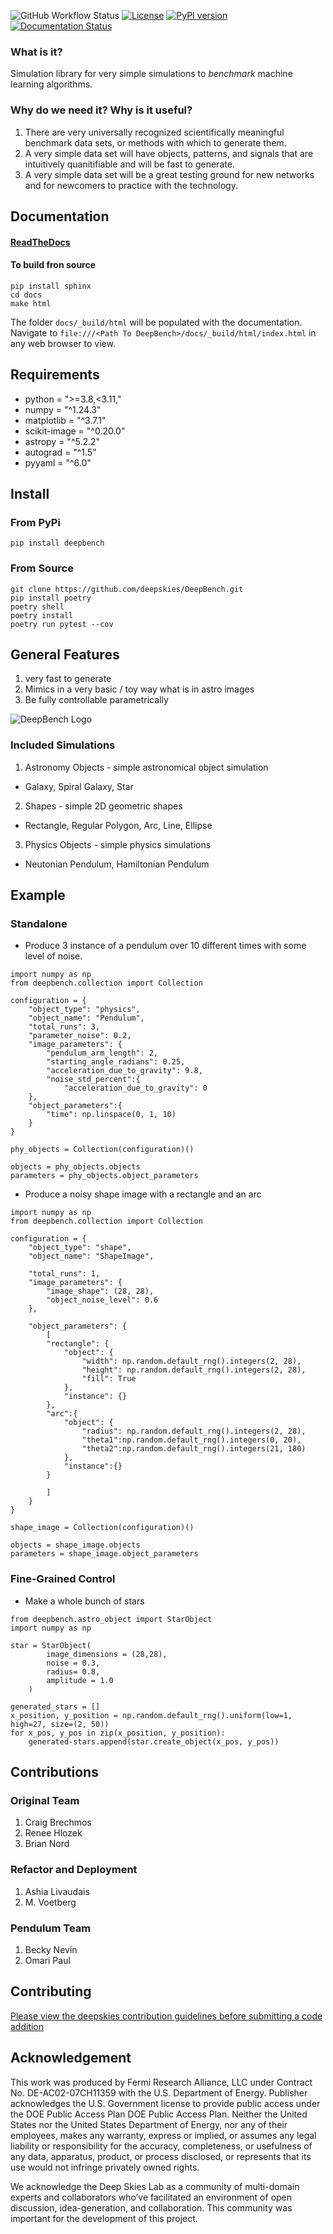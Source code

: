 ![GitHub Workflow Status](https://github.com/deepskies/DeepBench/actions/workflows/test-bench.yml/badge.svg?label=test)
[![License](https://img.shields.io/badge/License-Apache_2.0-blue.svg)](https://opensource.org/licenses/Apache-2.0)
 [![PyPI version](https://badge.fury.io/py/deepbench.svg)](https://badge.fury.io/py/deepbench)
[![Documentation Status](https://readthedocs.org/projects/deepbench/badge/?version=latest)](https://deepbench.readthedocs.io/en/latest/?badge=latest)

### What is it?
Simulation library for very simple simulations to *benchmark* machine learning algorithms.

### Why do we need it? Why is it useful?
1. There are very universally recognized scientifically meaningful benchmark data sets, or methods with which to generate them.
2. A very simple data set will have objects, patterns, and signals that are intuitively quanitifiable and will be fast to generate.
3. A very simple data set will be a great testing ground for new networks and for newcomers to practice with the technology.

## Documentation

#### [ReadTheDocs](https://deepbench.readthedocs.io/en/latest/)

#### To build fron source
```
pip install sphinx
cd docs
make html
```

The folder `docs/_build/html` will be populated with the documentation. Navigate to `file:///<Path To DeepBench>/docs/_build/html/index.html` in any web browser to view.

## Requirements
* python = ">=3.8,<3.11,"
* numpy = "^1.24.3"
* matplotlib = "^3.7.1"
* scikit-image = "^0.20.0"
* astropy = "^5.2.2"
* autograd = "^1.5"
* pyyaml = "^6.0"



## Install

### From PyPi
```
pip install deepbench
```

### From Source

```
git clone https://github.com/deepskies/DeepBench.git
pip install poetry
poetry shell
poetry install
poetry run pytest --cov
```

## General Features
1. very fast to generate
2. Mimics in a very basic / toy way what is in astro images
3. Be fully controllable parametrically

![DeepBench Logo](docs/repository_support/DeepBench.png)

### Included Simulations

1. Astronomy Objects - simple astronomical object simulation
- Galaxy, Spiral Galaxy, Star

2. Shapes - simple 2D geometric shapes
- Rectangle, Regular Polygon, Arc, Line, Ellipse

3. Physics Objects - simple physics simulations
- Neutonian Pendulum, Hamiltonian Pendulum

## Example

### Standalone
* Produce 3 instance of a pendulum over 10 different times with some level of noise.
```
import numpy as np
from deepbench.collection import Collection

configuration = {
	"object_type": "physics",
	"object_name": "Pendulum",
	"total_runs": 3,
	"parameter_noise": 0.2,
	"image_parameters": {
		"pendulum_arm_length": 2,
		"starting_angle_radians": 0.25,
		"acceleration_due_to_gravity": 9.8,
		"noise_std_percent":{
			"acceleration_due_to_gravity": 0
	},
	"object_parameters":{
		"time": np.linspace(0, 1, 10)
	}
}

phy_objects = Collection(configuration)()

objects = phy_objects.objects
parameters = phy_objects.object_parameters
```

* Produce a noisy shape image with a rectangle and an arc

```
import numpy as np
from deepbench.collection import Collection

configuration = {
	"object_type": "shape",
	"object_name": "ShapeImage",

	"total_runs": 1,
	"image_parameters": {
		"image_shape": (28, 28),
		"object_noise_level": 0.6
	},

	"object_parameters": {
		[
		"rectangle": {
			"object": {
				"width": np.random.default_rng().integers(2, 28),
				"height": np.random.default_rng().integers(2, 28),
				"fill": True
			},
			"instance": {}
		},
		"arc":{
			"object": {
				"radius": np.random.default_rng().integers(2, 28),
				"theta1":np.random.default_rng().integers(0, 20),
				"theta2":np.random.default_rng().integers(21, 180)
			},
			"instance":{}
		}

		]
	}
}

shape_image = Collection(configuration)()

objects = shape_image.objects
parameters = shape_image.object_parameters
```


### Fine-Grained Control
* Make a whole bunch of stars
```
from deepbench.astro_object import StarObject
import numpy as np

star = StarObject(
        image_dimensions = (28,28),
        noise = 0.3,
        radius= 0.8,
        amplitude = 1.0
    )

generated_stars = []
x_position, y_position = np.random.default_rng().uniform(low=1, high=27, size=(2, 50))
for x_pos, y_pos in zip(x_position, y_position):
	generated-stars.append(star.create_object(x_pos, y_pos))
```


## Contributions
### Original Team
1. Craig Brechmos
2. Renee Hlozek
3. Brian Nord

### Refactor and Deployment
1. Ashia Livaudais
2. M. Voetberg

### Pendulum Team
1. Becky Nevin
2. Omari Paul

## Contributing
[Please view the deepskies contribution guidelines before submitting a code addition](https://github.com/deepskies/.github/blob/main/CONTRIBUTING.md)

## Acknowledgement


This work was produced by Fermi Research Alliance, LLC under Contract No. DE-AC02-07CH11359 with the U.S. Department of Energy. Publisher acknowledges the U.S. Government license to provide public access under the DOE Public Access Plan DOE Public Access Plan.
Neither the United States nor the United States Department of Energy, nor any of their employees, makes any warranty, express or implied, or assumes any legal liability or responsibility for the accuracy, completeness, or usefulness of any data, apparatus, product, or process disclosed, or represents that its use would not infringe privately owned rights.

We acknowledge the Deep Skies Lab as a community of multi-domain experts and collaborators who’ve facilitated an environment of open discussion, idea-generation, and collaboration. This community was important for the development of this project.

